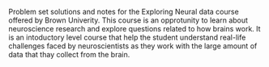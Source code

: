 Problem set solutions and notes for the Exploring Neural data course 
offered by Brown Univerity.
This course is an opprotunity to learn about neuroscience research and 
explore questions related to how brains work. It is an intoductory level
course that help the student understand real-life challenges faced by 
neuroscientists as they work with the large amount of data that thay collect
from the brain. 
